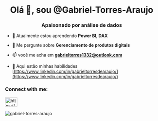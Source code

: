 <h1 align="center">Olá 👋, sou @Gabriel-Torres-Araujo</h1>
<h3 align="center">Apaixonado por análise de dados</h3>

- 🌱 Atualmente estou aprendendo **Power BI, DAX**

- 💬 Me pergunte sobre **Gerenciamento de produtos digitais**

- 📫 você me acha em **gabrieltorres1332@outlook.com**

- 📄 Aqui estão minhas habilidades [https://www.linkedin.com/in/gabrieltorresdearaujo/](https://www.linkedin.com/in/gabrieltorresdearaujo/)

<h3 align="left">Connect with me:</h3>
<p align="left">
<a href="https://linkedin.com/in/https://www.linkedin.com/in/gabrieltorresdearaujo/" target="blank"><img align="center" src="https://raw.githubusercontent.com/rahuldkjain/github-profile-readme-generator/master/src/images/icons/Social/linked-in-alt.svg" alt="https://www.linkedin.com/in/gabrieltorresdearaujo/" height="30" width="40" /></a>
</p>

<p><img align="center" src="https://github-readme-stats.vercel.app/api/top-langs?username=gabriel-torres-araujo&show_icons=true&locale=en&layout=compact" alt="gabriel-torres-araujo" /></p>

<!---
- 👋 Olá, sou @Gabriel-Torres-Araujo
- 👀 I’m interested in ...
- 🌱 I’m currently learning ...
- 💞️ I’m looking to collaborate on ...
- 📫 How to reach me ...


Gabriel-Torres-Araujo/Gabriel-Torres-Araujo is a ✨ special ✨ repository because its `README.md` (this file) appears on your GitHub profile.
You can click the Preview link to take a look at your changes.
--->
